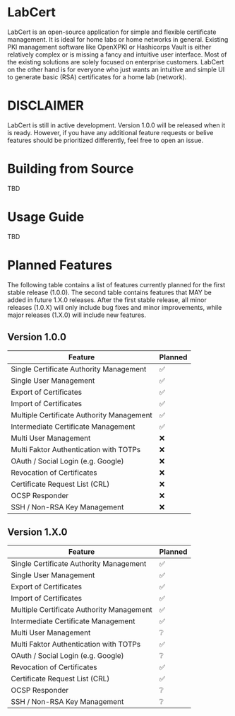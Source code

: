 # LabCert
LabCert is an open-source application for simple and flexible certificate management. It is ideal for home labs or home networks in general. Existing PKI management software like OpenXPKI or Hashicorps Vault is either relatively complex or is missing a fancy and intuitive user interface. Most of the existing solutions are solely focused on enterprise customers. LabCert on the other hand is for everyone who just wants an intuitive and simple UI to generate basic (RSA) certificates for a home lab (network).

# DISCLAIMER
LabCert is still in active development. Version 1.0.0 will be released when it is ready. However, if you have any additional feature requests or belive features should be prioritized differently, feel free to open an issue.

# Building from Source
TBD

# Usage Guide
TBD

# Planned Features
The following table contains a list of features currently planned for the first stable release (1.0.0). The second table contains features that MAY be added in future 1.X.0 releases. After the first stable release, all minor releases (1.0.X) will only include bug fixes and minor improvements, while major releases (1.X.0) will include new features.

## Version 1.0.0

| Feature                                   | Planned            |
| ----------------------------------------- | ------------------ |
| Single Certificate Authority Management   | :white_check_mark: |
| Single User Management                    | :white_check_mark: |
| Export of Certificates                    | :white_check_mark: |
| Import of Certificates                    | :white_check_mark: |
| Multiple Certificate Authority Management | :white_check_mark: |
| Intermediate Certificate Management       | :white_check_mark: |
| Multi User Management                     | :x:                |
| Multi Faktor Authentication with TOTPs    | :x:                |
| OAuth / Social Login (e.g. Google)        | :x:                |
| Revocation of Certificates                | :x:                |
| Certificate Request List (CRL)            | :x:                |
| OCSP Responder                            | :x:                |
| SSH / Non-RSA Key Management              | :x:                |

## Version 1.X.0

| Feature                                   | Planned            |
| ----------------------------------------- | ------------------ |
| Single Certificate Authority Management   | :white_check_mark: |
| Single User Management                    | :white_check_mark: |
| Export of Certificates                    | :white_check_mark: |
| Import of Certificates                    | :white_check_mark: |
| Multiple Certificate Authority Management | :white_check_mark: |
| Intermediate Certificate Management       | :white_check_mark: |
| Multi User Management                     | :grey_question:    |
| Multi Faktor Authentication with TOTPs    | :white_check_mark: |
| OAuth / Social Login (e.g. Google)        | :grey_question:    |
| Revocation of Certificates                | :white_check_mark: |
| Certificate Request List (CRL)            | :white_check_mark: |
| OCSP Responder                            | :grey_question:    |
| SSH / Non-RSA Key Management              | :grey_question:    |
